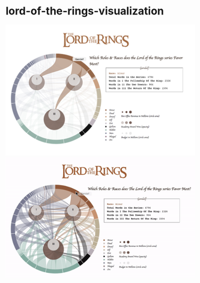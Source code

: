 # lord-of-the-rings-visualization

<img src="readme/description.png"/>
<img src="readme/description.gif"/>
